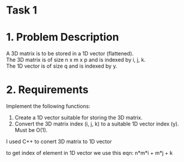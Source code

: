 # Task 1 <br/>

<h1> 1. Problem Description </h1>
A 3D matrix is to be stored in a 1D vector (flattened). <br/>
The 3D matrix is of size n x m x p and is indexed by i, j, k. <br/>
The 1D vector is of size q and is indexed by y. <br/>

<h1> 2. Requirements </h1>
<p> Implement the following functions: </p>
<ol>
  <li> Create a 1D vector suitable for storing the 3D matrix. </li>
  <li> Convert the 3D matrix index (i, j, k) to a suitable 1D vector index (y). Must be O(1). </li>
</ol>

<p> I used C++ to conert 3D matrix to 1D vector </p>
<p> to get index of element in 1D vector we use this eqn: n*m*i + m*j + k </p>
